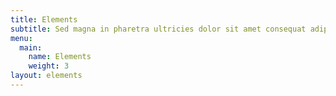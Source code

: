 ```yaml
---
title: Elements
subtitle: Sed magna in pharetra ultricies dolor sit amet consequat adipiscing lorem.
menu:
  main:
    name: Elements
    weight: 3
layout: elements
---
```

